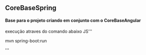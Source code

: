 ## CoreBaseSpring

#### Base para o projeto criando em conjunto com o CoreBaseAngular

execução atraves do comando abaixo
JS'''

mvn spring-boot:run

'''

